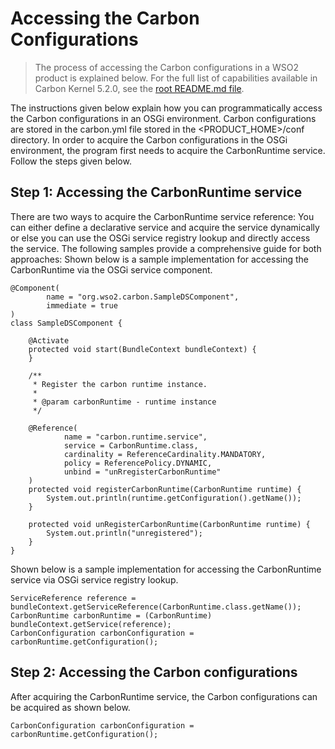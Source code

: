 # Accessing the Carbon Configurations
> The process of accessing the Carbon configurations in a WSO2 product is explained below. For the full list of capabilities available in Carbon Kernel 5.2.0, see the [root README.md file](../../README.md). 

The instructions given below explain how you can programmatically access the Carbon configurations in an OSGi environment. Carbon configurations are stored in the carbon.yml file stored in the <PRODUCT_HOME>/conf directory. In order to acquire the Carbon configurations in the OSGi environment, the program first needs to acquire the CarbonRuntime service.
Follow the steps given below.

## Step 1: Accessing the CarbonRuntime service
There are two ways to acquire the CarbonRuntime service reference: You can either define a declarative service and acquire the service dynamically or else you can use the OSGi service registry lookup and directly access the service. The following samples provide a comprehensive guide for both approaches:
Shown below is a sample implementation for accessing the CarbonRuntime via the OSGi service component.

```
@Component(
        name = "org.wso2.carbon.SampleDSComponent",
        immediate = true
)
class SampleDSComponent {

    @Activate
    protected void start(BundleContext bundleContext) {
    }

    /**
     * Register the carbon runtime instance.
     *
     * @param carbonRuntime - runtime instance
     */

    @Reference(
            name = "carbon.runtime.service",
            service = CarbonRuntime.class,
            cardinality = ReferenceCardinality.MANDATORY,
            policy = ReferencePolicy.DYNAMIC,
            unbind = "unRregisterCarbonRuntime"
    )
    protected void registerCarbonRuntime(CarbonRuntime runtime) {
        System.out.println(runtime.getConfiguration().getName());
    }

    protected void unRegisterCarbonRuntime(CarbonRuntime runtime) {
        System.out.println("unregistered");
    }
}
```


Shown below is a sample implementation for accessing the CarbonRuntime service via OSGi service registry lookup.

```
ServiceReference reference = bundleContext.getServiceReference(CarbonRuntime.class.getName());
CarbonRuntime carbonRuntime = (CarbonRuntime) bundleContext.getService(reference);
CarbonConfiguration carbonConfiguration = carbonRuntime.getConfiguration();
```

## Step 2: Accessing the Carbon configurations
After acquiring the CarbonRuntime service, the Carbon configurations can be acquired as shown below.

```
CarbonConfiguration carbonConfiguration = carbonRuntime.getConfiguration();
```

